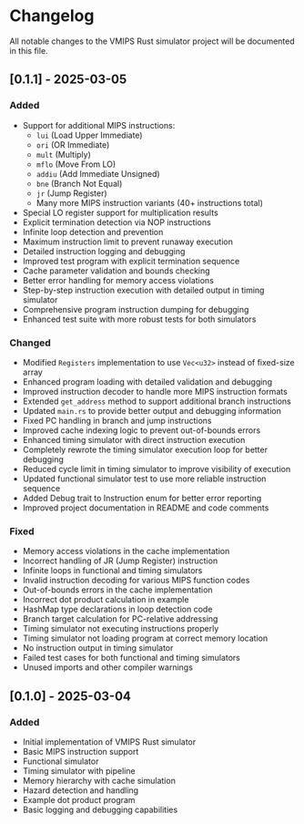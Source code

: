 # Changelog

All notable changes to the VMIPS Rust simulator project will be documented in this file.

## [0.1.1] - 2025-03-05

### Added
- Support for additional MIPS instructions:
  - `lui` (Load Upper Immediate)
  - `ori` (OR Immediate)
  - `mult` (Multiply)
  - `mflo` (Move From LO)
  - `addiu` (Add Immediate Unsigned)
  - `bne` (Branch Not Equal)
  - `jr` (Jump Register)
  - Many more MIPS instruction variants (40+ instructions total)
- Special LO register support for multiplication results
- Explicit termination detection via NOP instructions
- Infinite loop detection and prevention
- Maximum instruction limit to prevent runaway execution
- Detailed instruction logging and debugging
- Improved test program with explicit termination sequence
- Cache parameter validation and bounds checking
- Better error handling for memory access violations
- Step-by-step instruction execution with detailed output in timing simulator
- Comprehensive program instruction dumping for debugging
- Enhanced test suite with more robust tests for both simulators

### Changed
- Modified `Registers` implementation to use `Vec<u32>` instead of fixed-size array
- Enhanced program loading with detailed validation and debugging
- Improved instruction decoder to handle more MIPS instruction formats
- Extended `get_address` method to support additional branch instructions
- Updated `main.rs` to provide better output and debugging information
- Fixed PC handling in branch and jump instructions
- Improved cache indexing logic to prevent out-of-bounds errors
- Enhanced timing simulator with direct instruction execution
- Completely rewrote the timing simulator execution loop for better debugging
- Reduced cycle limit in timing simulator to improve visibility of execution
- Updated functional simulator test to use more reliable instruction sequence
- Added Debug trait to Instruction enum for better error reporting
- Improved project documentation in README and code comments

### Fixed
- Memory access violations in the cache implementation
- Incorrect handling of JR (Jump Register) instruction
- Infinite loops in functional and timing simulators
- Invalid instruction decoding for various MIPS function codes
- Out-of-bounds errors in the cache implementation
- Incorrect dot product calculation in example
- HashMap type declarations in loop detection code
- Branch target calculation for PC-relative addressing
- Timing simulator not executing instructions properly
- Timing simulator not loading program at correct memory location
- No instruction output in timing simulator
- Failed test cases for both functional and timing simulators
- Unused imports and other compiler warnings

## [0.1.0] - 2025-03-04

### Added
- Initial implementation of VMIPS Rust simulator
- Basic MIPS instruction support
- Functional simulator
- Timing simulator with pipeline
- Memory hierarchy with cache simulation
- Hazard detection and handling
- Example dot product program
- Basic logging and debugging capabilities
